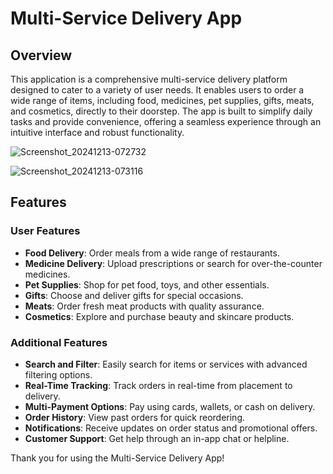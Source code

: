 # Multi-Service Delivery App

## Overview

This application is a comprehensive multi-service delivery platform designed to cater to a variety of user needs. It enables users to order a wide range of items, including food, medicines, pet supplies, gifts, meats, and cosmetics, directly to their doorstep. The app is built to simplify daily tasks and provide convenience, offering a seamless experience through an intuitive interface and robust functionality.

![Screenshot_20241213-072732](https://github.com/user-attachments/assets/992d8057-f57d-4a2f-86e5-bc041fcfd7b8)

![Screenshot_20241213-073116](https://github.com/user-attachments/assets/4954c880-b423-434a-adb9-c26dc6877960)


## Features

### User Features
- **Food Delivery**: Order meals from a wide range of restaurants.
- **Medicine Delivery**: Upload prescriptions or search for over-the-counter medicines.
- **Pet Supplies**: Shop for pet food, toys, and other essentials.
- **Gifts**: Choose and deliver gifts for special occasions.
- **Meats**: Order fresh meat products with quality assurance.
- **Cosmetics**: Explore and purchase beauty and skincare products.

### Additional Features
- **Search and Filter**: Easily search for items or services with advanced filtering options.
- **Real-Time Tracking**: Track orders in real-time from placement to delivery.
- **Multi-Payment Options**: Pay using cards, wallets, or cash on delivery.
- **Order History**: View past orders for quick reordering.
- **Notifications**: Receive updates on order status and promotional offers.
- **Customer Support**: Get help through an in-app chat or helpline.


Thank you for using the Multi-Service Delivery App!

